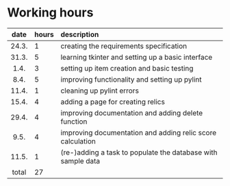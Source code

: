 # Working hours

| date | hours | description |
|:-:|:--|:--|
| 24.3. | 1 | creating the requirements specification |
| 31.3. | 5 | learning tkinter and setting up a basic interface |
| 1.4.  | 3 | setting up item creation and basic testing |
| 8.4.  | 5 | improving functionality and setting up pylint |
| 11.4. | 1 | cleaning up pylint errors |
| 15.4. | 4 | adding a page for creating relics |
| 29.4. | 4 | improving documentation and adding delete function |
| 9.5.  | 4 | improving documentation and adding relic score calculation |
| 11.5. | 1 | (re-)adding a task to populate the database with sample data |
| total | 27 | |

